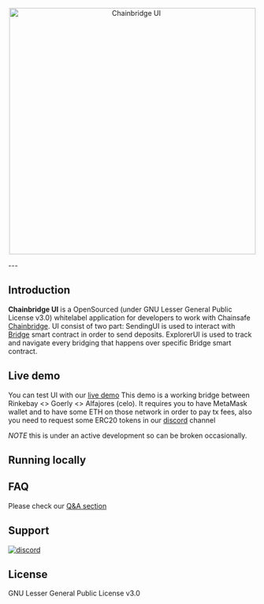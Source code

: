 <p align="center"><img width="500" title="Chainbridge UI" src='assets/chainsafe_log.png'/></p>
---

## Introduction
**Chainbridge UI** is a OpenSourced (under GNU Lesser General Public License v3.0) whitelabel application for developers
to work with Chainsafe [Chainbridge](https://github.com/ChainSafe/chainbridge-core). UI consist of two part:
SendingUI is used to interact with [Bridge](https://github.com/chainsafe/chainbridge-solidity) smart contract
in order to send deposits.
ExplorerUI is used to track and navigate every bridging that happens over specific Bridge smart contract.

## Live demo
You can test UI with our [live demo](52.73.103.2)
This demo is a working bridge between Rinkebay <> Goerly <> Alfajores (celo).
It requires you to have MetaMask wallet and to have some ETH on those network in order to pay tx fees, also you need to request some ERC20 tokens in our [discord](https://discord.gg/ykXsJKfhgq) channel

*NOTE* this is under an active development so can be broken occasionally.

## Running locally

## FAQ
Please check our [Q&A section](https://github.com/ChainSafe/chainbridge-ui/discussions/categories/q-a)

## Support
<a href="https://discord.gg/ykXsJKfhgq">
  <img alt="discord" src="https://img.shields.io/discord/593655374469660673?label=Discord&logo=discord&style=flat" />
</a>

## License
GNU Lesser General Public License v3.0
